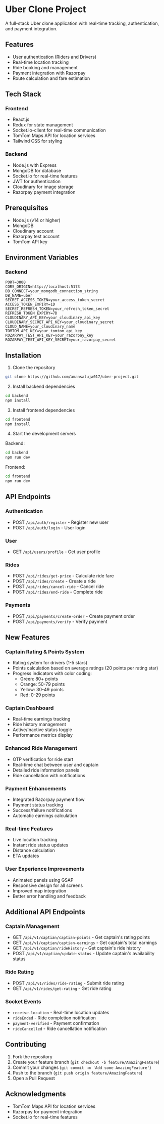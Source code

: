 # Uber Clone Project

A full-stack Uber clone application with real-time tracking, authentication, and payment integration.

## Features

- User authentication (Riders and Drivers)
- Real-time location tracking
- Ride booking and management
- Payment integration with Razorpay
- Route calculation and fare estimation

## Tech Stack

### Frontend
- React.js
- Redux for state management
- Socket.io-client for real-time communication
- TomTom Maps API for location services
- Tailwind CSS for styling

### Backend
- Node.js with Express
- MongoDB for database
- Socket.io for real-time features
- JWT for authentication
- Cloudinary for image storage
- Razorpay payment integration

## Prerequisites

- Node.js (v14 or higher)
- MongoDB
- Cloudinary account
- Razorpay test account
- TomTom API key

## Environment Variables

### Backend
```env
PORT=3000
CORS_ORIGIN=http://localhost:5173
DB_CONNECT=your_mongodb_connection_string
DB_NAME=uber
SECRET_ACCESS_TOKEN=your_access_token_secret
ACCESS_TOKEN_EXPIRY=1D
SECRET_REFRESH_TOKEN=your_refresh_token_secret
REFRESH_TOKEN_EXPIRY=7D
CLOUDINARY_API_KEY=your_cloudinary_api_key
CLOUDINARY_SECRET_API_KEY=your_cloudinary_secret
CLOUD_NAME=your_cloudinary_name
TOMTOM_API_KEY=your_tomtom_api_key
ROZARPAY_TEST_API_KEY=your_razorpay_key
ROZARPAY_TEST_API_KEY_SECRET=your_razorpay_secret
```

## Installation

1. Clone the repository
```bash
git clone https://github.com/amansaluja017/uber-project.git
```

2. Install backend dependencies
```bash
cd backend
npm install
```

3. Install frontend dependencies
```bash
cd frontend
npm install
```

4. Start the development servers

Backend:
```bash
cd backend
npm run dev
```

Frontend:
```bash
cd frontend
npm run dev
```

## API Endpoints

### Authentication
- POST `/api/auth/register` - Register new user
- POST `/api/auth/login` - User login

### User
- GET `/api/users/profile` - Get user profile

### Rides
- POST `/api/rides/get-price` - Calculate ride fare
- POST `/api/rides/create` - Create a ride
- POST `/api/rides/cancel-ride` - Cancel ride
- POST `/api/rides/end-ride` - Complete ride

### Payments
- POST `/api/payments/create-order` - Create payment order
- POST `/api/payments/verify` - Verify payment

## New Features

### Captain Rating & Points System
- Rating system for drivers (1-5 stars)
- Points calculation based on average ratings (20 points per rating star)
- Progress indicators with color coding:
  - Green: 80+ points
  - Orange: 50-79 points
  - Yellow: 30-49 points
  - Red: 0-29 points

### Captain Dashboard
- Real-time earnings tracking
- Ride history management
- Active/Inactive status toggle
- Performance metrics display

### Enhanced Ride Management
- OTP verification for ride start
- Real-time chat between user and captain
- Detailed ride information panels
- Ride cancellation with notifications

### Payment Enhancements
- Integrated Razorpay payment flow
- Payment status tracking
- Success/failure notifications
- Automatic earnings calculation

### Real-time Features
- Live location tracking
- Instant ride status updates
- Distance calculation
- ETA updates

### User Experience Improvements
- Animated panels using GSAP
- Responsive design for all screens
- Improved map integration
- Better error handling and feedback

## Additional API Endpoints

### Captain Management
- GET `/api/v1/captian/captian-points` - Get captain's rating points
- GET `/api/v1/captian/captian-earnings` - Get captain's total earnings
- GET `/api/v1/captian/rideHistory` - Get captain's ride history
- POST `/api/v1/captian/update-status` - Update captain's availability status

### Ride Rating
- POST `/api/v1/rides/ride-rating` - Submit ride rating
- GET `/api/v1/rides/get-rating` - Get ride rating

### Socket Events
- `receive-location` - Real-time location updates
- `rideEnded` - Ride completion notification
- `payment-verified` - Payment confirmation
- `rideCancelled` - Ride cancellation notification

## Contributing

1. Fork the repository
2. Create your feature branch (`git checkout -b feature/AmazingFeature`)
3. Commit your changes (`git commit -m 'Add some AmazingFeature'`)
4. Push to the branch (`git push origin feature/AmazingFeature`)
5. Open a Pull Request

## Acknowledgments

- TomTom Maps API for location services
- Razorpay for payment integration
- Socket.io for real-time features
